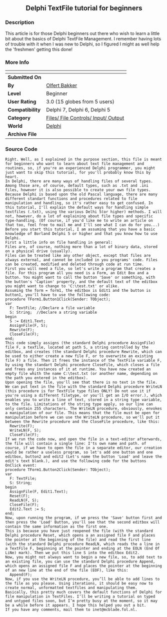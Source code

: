 ﻿<div align="center">

## Delphi TextFile tutorial for beginners


</div>

### Description

This article is for those Delphi beginners out there who wish to learn a little bit about the basics of Delphi TextFile Management. I remember having lots of trouble with it when I was new to Delphi, so I figured I might as well help the 'freshmen' getting this done!
 
### More Info
 


<span>             |<span>
---                |---
**Submitted On**   |
**By**             |[Olfert Bakker](https://github.com/Planet-Source-Code/PSCIndex/blob/master/ByAuthor/olfert-bakker.md)
**Level**          |Beginner
**User Rating**    |3.0 (15 globes from 5 users)
**Compatibility**  |Delphi 7, Delphi 6, Delphi 5
**Category**       |[Files/ File Controls/ Input/ Output](https://github.com/Planet-Source-Code/PSCIndex/blob/master/ByCategory/files-file-controls-input-output__7-3.md)
**World**          |[Delphi](https://github.com/Planet-Source-Code/PSCIndex/blob/master/ByWorld/delphi.md)
**Archive File**   |[](https://github.com/Planet-Source-Code/olfert-bakker-delphi-textfile-tutorial-for-beginners__7-1374/archive/master.zip)





### Source Code

```
Right. Well, as I explained in the purpose section, this file is meant for beginners who want to learn about text file management and routines, so, if you're an experienced Delphi programmer, you might just want to skip this tutorial, for you'll probably know this by heart.
In Delphi, there are many ways of handling files of several types. Among those are, of course, default types, such as .txt and .ini files, however it is also possible to create your own file types. Because Delphi is based upon the old Pascal language, there are many different standart functions and procedures related to file manipulation and handling, so it's rather easy to get confused. In this tutorial, I'll explain the default ways for handling simple textfiles (.txt), using the various Delhi 5(or higher) methods. I will not, however, do a lot of explaining about file types and specific type-handling. (Of course, if you'd like me to write an article on that too, feel free to mail me and I'll see what I can do for you...)
Before you start this tutorial, I am assuming that you have a basic knowledge of Borland Delphi 5 or higher and that you know how to use Delphi.
First a little info on file handling in general:
Files are, of course, nothing more than a lot of binary data, stored on a physical drive (usually).
Files can be treated like any other object, except that files are always external, and cannot be included in you programs' code. Files can be created, modified and deleted through code at run time.
First you will need a file, so let's write a program that creates a file. For this program all you need is a Form, an Edit Box and a button. You might want to call the button 'Save' or something, with the button's 'Caption' property, and the default text of the editbox you might want to change to 'C:\test.txt' or alike.
Assuming the form = form1, the editbox is Edit1 and the button is button1, you'll have to use the following code:
procedure TForm1.Button1Click(Sender: TObject);
var
  F: TextFile; //Declare a file variable
  S: String;  //Declare a string variable
begin
  S := Edit1.Text;
  AssignFile(F, S);
  Rewrite(F);
  CloseFile(F);
end;
This code simply assigns (the standard Delphi procedure AssignFile) file F, a texfile, located at path S, a string controlled by the editbox, and creates (the standard Delphi procedure Rewrite, which can be used to either create a new file F, or to overwrite an existing file F) a file. Then it frees the instance of the TextFile variable F, by using the standart Delphi procedure CloseFile, which closes a file and frees any instances of it at runtime. You have now created an empty file whith the name C:\test.txt (or another name, depending on the path you entered in the editbox).
Upon opening the file, you'll see that there is no text in the file. We can put text in the file with the standard Delphi procedure WriteLN (this procedure is for TextFile type files ONLY! Do not use it if you're using a different filetype, or you'll get an I/O error.), which enables you to write a line of text, stored in a string type variable, to the file. Limitations of the string type apply, so our line can only contain 255 characters. The WriteLN procedure, obviously, envokes a manipulation of our file. This means that the file must be open for manipulation before we can use the WriteLN procedure, so we'll put it between the Rewrite procedure and the CloseFile procedure, like this:
  Rewrite(F);
  WriteLN(F, S);
  CloseFile(F);
If we run the code now, and open the file in a text-editor afterwards, the file will contain a single line: I'ts own name and path. of course, if we have to open the file in a separate editor, our creation would be rather a useless program, so let's add one button and one editbox, button2 and edit2 (Let's name the button 'Load' and leave the edit's text blank.), and use the following code for the buttons OnClick event:
procedure TForm1.Button2Click(Sender: TObject);
var
  F: TextFile;
  S: String;
begin
  AssignFile(F, Edit1.Text);
  Reset(F);
  ReadLN(F, S);
  CloseFile(F);
  Edit2.Text := S;
end;
Now, upon running the program, if we press the 'Save' button first and then press the 'Load' Button, you'll see that the second editbox will contain the same information as the first one.
This is because you have just reopened the file (with the standard Delphi procedure Reset, which opens a an assigned file F and places the pointer at the beginning of the file) and read the first line (with the standard Delphi procedure ReadLN, which reads the a line in a TextFile F, beginning at the pointer and ending at the EOLN (End Of LiNe) mark). Then we put this line S into the editbox Edit2.
Now, you might not always want to begin a new file, so, to add text to an existing file, you can use the standard Delphi procedure Append, which opens an assigned file F and places the pointer at the beginning of an new line at the end of the file (EOF), like this:
  Append(F);
Now, if you use the WriteLN procedure, you’ll be able to add lines to the file as you please. Using iterations, it should be easy now to create normal, unformatted textfiles and manipulating them.
Basically, this pretty much covers the default functions of Delphi for file manipulation in TextFiles. I’ll be writing a tutorial on typed and untyped files soon, but I’m pretty busy at the moment, so it may be a while before it appears. I hope this helped you out a bit.
If you have any comments, mail them to inet@mcblade.fol.nl.
```

